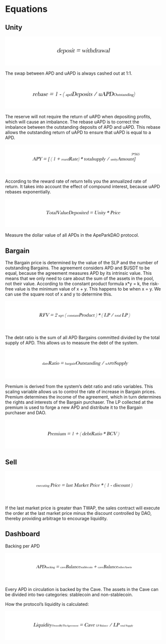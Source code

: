 # Equations

## Unity

![](../.gitbook/assets/8.jpg)

The swap between APD and uAPD is always cashed out at 1:1.

![](../.gitbook/assets/9.jpg)

The reserve will not require the return of uAPD when depositing profits, which will cause an imbalance. The rebase uAPD is to correct the imbalance between the outstanding deposits of APD and uAPD. This rebase allows the outstanding return of uAPD to ensure that uAPD is equal to a APD.

![](../.gitbook/assets/10.jpg)

According to the reward rate of return tells you the annualized rate of return. It takes into account the effect of compound interest, because uAPD rebases exponentially.

![](../.gitbook/assets/11.jpg)

Measure the dollar value of all APDs in the ApeParkDAO protocol.

## Bargain

The Bargain price is determined by the value of the SLP and the number of outstanding Bargains. The agreement considers APD and $USDT to be equal, because the agreement measures APD by its intrinsic value. This means that we only need to care about the sum of the assets in the pool, not their value. According to the constant product formula x\*y = k, the risk-free value is the minimum value of x + y. This happens to be when x = y. We can use the square root of x and y to determine this.

![](../.gitbook/assets/12.jpg)

The debt ratio is the sum of all APD Bargains committed divided by the total supply of APD. This allows us to measure the debt of the system.

![](../.gitbook/assets/13.jpg)

Premium is derived from the system’s debt ratio and ratio variables. This scaling variable allows us to control the rate of increase in Bargain prices. Premium determines the income of the agreement, which in turn determines the rights and interests of the Bargain purchaser. The LP collected at the premium is used to forge a new APD and distribute it to the Bargain purchaser and DAO.

![](../.gitbook/assets/14.jpg)

## Sell

![](../.gitbook/assets/15.jpg)

If the last market price is greater than TWAP, the sales contract will execute the order at the last market price minus the discount controlled by DAO, thereby providing arbitrage to encourage liquidity.

## Dashboard

Backing per APD

![](../.gitbook/assets/16.jpg)

Every APD in circulation is backed by the Cave. The assets in the Cave can be divided into two categories: stablecoin and non-stablecoin.

How the protocol’s liquidity is calculated:

![](../.gitbook/assets/17.jpg)
